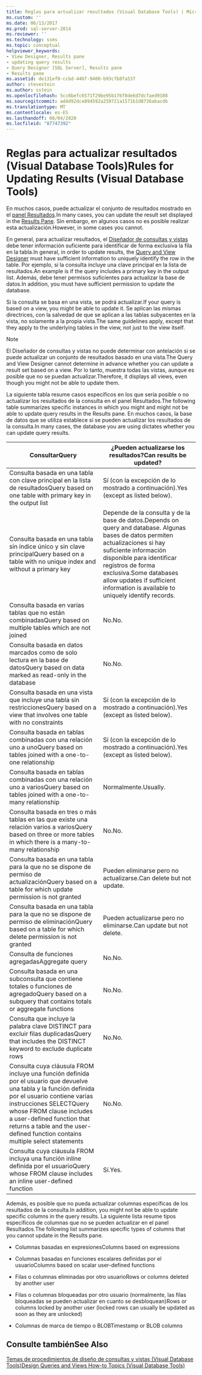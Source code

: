 ```yaml
---
title: Reglas para actualizar resultados (Visual Database Tools) | Microsoft Docs
ms.custom: ''
ms.date: 06/13/2017
ms.prod: sql-server-2014
ms.reviewer: ''
ms.technology: ssms
ms.topic: conceptual
helpviewer_keywords:
- View Designer, Results pane
- updating query results
- Query Designer [SQL Server], Results pane
- Results pane
ms.assetid: de131ef0-ccbd-446f-9400-b93c7b8fa537
author: stevestein
ms.author: sstein
ms.openlocfilehash: 5cc6befc6571f29be95b176f8de6d7dcfaed9108
ms.sourcegitcommit: ad4d92dce894592a259721a1571b1d8736abacdb
ms.translationtype: MT
ms.contentlocale: es-ES
ms.lasthandoff: 08/04/2020
ms.locfileid: "87747392"
---
```

# <a name="rules-for-updating-results-visual-database-tools"></a><span data-ttu-id="ca795-102">Reglas para actualizar resultados (Visual Database Tools)</span><span class="sxs-lookup"><span data-stu-id="ca795-102">Rules for Updating Results (Visual Database Tools)</span></span>
  <span data-ttu-id="ca795-103">En muchos casos, puede actualizar el conjunto de resultados mostrado en el [panel Resultados](visual-database-tools.md).</span><span class="sxs-lookup"><span data-stu-id="ca795-103">In many cases, you can update the result set displayed in the [Results Pane](visual-database-tools.md).</span></span> <span data-ttu-id="ca795-104">Sin embargo, en algunos casos no es posible realizar esta actualización.</span><span class="sxs-lookup"><span data-stu-id="ca795-104">However, in some cases you cannot.</span></span>  
  
 <span data-ttu-id="ca795-105">En general, para actualizar resultados, el [Diseñador de consultas y vistas](query-and-view-designer-tools-visual-database-tools.md) debe tener información suficiente para identificar de forma exclusiva la fila en la tabla.</span><span class="sxs-lookup"><span data-stu-id="ca795-105">In general, in order to update results, the [Query and View Designer](query-and-view-designer-tools-visual-database-tools.md) must have sufficient information to uniquely identify the row in the table.</span></span> <span data-ttu-id="ca795-106">Por ejemplo, si la consulta incluye una clave principal en la lista de resultados.</span><span class="sxs-lookup"><span data-stu-id="ca795-106">An example is if the query includes a primary key in the output list.</span></span> <span data-ttu-id="ca795-107">Además, debe tener permisos suficientes para actualizar la base de datos.</span><span class="sxs-lookup"><span data-stu-id="ca795-107">In addition, you must have sufficient permission to update the database.</span></span>  
  
 <span data-ttu-id="ca795-108">Si la consulta se basa en una vista, se podrá actualizar.</span><span class="sxs-lookup"><span data-stu-id="ca795-108">If your query is based on a view, you might be able to update it.</span></span> <span data-ttu-id="ca795-109">Se aplican las mismas directrices, con la salvedad de que se aplican a las tablas subyacentes en la vista, no solamente a la propia vista.</span><span class="sxs-lookup"><span data-stu-id="ca795-109">The same guidelines apply, except that they apply to the underlying tables in the view, not just to the view itself.</span></span>  
  
> [!NOTE]  
>  <span data-ttu-id="ca795-110">El Diseñador de consultas y vistas no puede determinar con antelación si se puede actualizar un conjunto de resultados basado en una vista.</span><span class="sxs-lookup"><span data-stu-id="ca795-110">The Query and View Designer cannot determine in advance whether you can update a result set based on a view.</span></span> <span data-ttu-id="ca795-111">Por lo tanto, muestra todas las vistas, aunque es posible que no se puedan actualizar.</span><span class="sxs-lookup"><span data-stu-id="ca795-111">Therefore, it displays all views, even though you might not be able to update them.</span></span>  
  
 <span data-ttu-id="ca795-112">La siguiente tabla resume casos específicos en los que sería posible o no actualizar los resultados de la consulta en el panel Resultados.</span><span class="sxs-lookup"><span data-stu-id="ca795-112">The following table summarizes specific instances in which you might and might not be able to update query results in the Results pane.</span></span> <span data-ttu-id="ca795-113">En muchos casos, la base de datos que se utiliza establece si se pueden actualizar los resultados de la consulta.</span><span class="sxs-lookup"><span data-stu-id="ca795-113">In many cases, the database you are using dictates whether you can update query results.</span></span>  
  
|<span data-ttu-id="ca795-114">Consultar</span><span class="sxs-lookup"><span data-stu-id="ca795-114">Query</span></span>|<span data-ttu-id="ca795-115">¿Pueden actualizarse los resultados?</span><span class="sxs-lookup"><span data-stu-id="ca795-115">Can results be updated?</span></span>|  
|-----------|-----------------------------|  
|<span data-ttu-id="ca795-116">Consulta basada en una tabla con clave principal en la lista de resultados</span><span class="sxs-lookup"><span data-stu-id="ca795-116">Query based on one table with primary key in the output list</span></span>|<span data-ttu-id="ca795-117">Sí (con la excepción de lo mostrado a continuación).</span><span class="sxs-lookup"><span data-stu-id="ca795-117">Yes (except as listed below).</span></span>|  
|<span data-ttu-id="ca795-118">Consulta basada en una tabla sin índice único y sin clave principal</span><span class="sxs-lookup"><span data-stu-id="ca795-118">Query based on a table with no unique index and without a primary key</span></span>|<span data-ttu-id="ca795-119">Depende de la consulta y de la base de datos.</span><span class="sxs-lookup"><span data-stu-id="ca795-119">Depends on query and database.</span></span> <span data-ttu-id="ca795-120">Algunas bases de datos permiten actualizaciones si hay suficiente información disponible para identificar registros de forma exclusiva.</span><span class="sxs-lookup"><span data-stu-id="ca795-120">Some databases allow updates if sufficient information is available to uniquely identify records.</span></span>|  
|<span data-ttu-id="ca795-121">Consulta basada en varias tablas que no están combinadas</span><span class="sxs-lookup"><span data-stu-id="ca795-121">Query based on multiple tables which are not joined</span></span>|<span data-ttu-id="ca795-122">No.</span><span class="sxs-lookup"><span data-stu-id="ca795-122">No.</span></span>|  
|<span data-ttu-id="ca795-123">Consulta basada en datos marcados como de solo lectura en la base de datos</span><span class="sxs-lookup"><span data-stu-id="ca795-123">Query based on data marked as read-only in the database</span></span>|<span data-ttu-id="ca795-124">No.</span><span class="sxs-lookup"><span data-stu-id="ca795-124">No.</span></span>|  
|<span data-ttu-id="ca795-125">Consulta basada en una vista que incluye una tabla sin restricciones</span><span class="sxs-lookup"><span data-stu-id="ca795-125">Query based on a view that involves one table with no constraints</span></span>|<span data-ttu-id="ca795-126">Sí (con la excepción de lo mostrado a continuación).</span><span class="sxs-lookup"><span data-stu-id="ca795-126">Yes (except as listed below).</span></span>|  
|<span data-ttu-id="ca795-127">Consulta basada en tablas combinadas con una relación uno a uno</span><span class="sxs-lookup"><span data-stu-id="ca795-127">Query based on tables joined with a one-to-one relationship</span></span>|<span data-ttu-id="ca795-128">Sí (con la excepción de lo mostrado a continuación).</span><span class="sxs-lookup"><span data-stu-id="ca795-128">Yes (except as listed below).</span></span>|  
|<span data-ttu-id="ca795-129">Consulta basada en tablas combinadas con una relación uno a varios</span><span class="sxs-lookup"><span data-stu-id="ca795-129">Query based on tables joined with a one-to-many relationship</span></span>|<span data-ttu-id="ca795-130">Normalmente.</span><span class="sxs-lookup"><span data-stu-id="ca795-130">Usually.</span></span>|  
|<span data-ttu-id="ca795-131">Consulta basada en tres o más tablas en las que existe una relación varios a varios</span><span class="sxs-lookup"><span data-stu-id="ca795-131">Query based on three or more tables in which there is a many-to-many relationship</span></span>|<span data-ttu-id="ca795-132">No.</span><span class="sxs-lookup"><span data-stu-id="ca795-132">No.</span></span>|  
|<span data-ttu-id="ca795-133">Consulta basada en una tabla para la que no se dispone de permiso de actualización</span><span class="sxs-lookup"><span data-stu-id="ca795-133">Query based on a table for which update permission is not granted</span></span>|<span data-ttu-id="ca795-134">Pueden eliminarse pero no actualizarse.</span><span class="sxs-lookup"><span data-stu-id="ca795-134">Can delete but not update.</span></span>|  
|<span data-ttu-id="ca795-135">Consulta basada en una tabla para la que no se dispone de permiso de eliminación</span><span class="sxs-lookup"><span data-stu-id="ca795-135">Query based on a table for which delete permission is not granted</span></span>|<span data-ttu-id="ca795-136">Pueden actualizarse pero no eliminarse.</span><span class="sxs-lookup"><span data-stu-id="ca795-136">Can update but not delete.</span></span>|  
|<span data-ttu-id="ca795-137">Consulta de funciones agregadas</span><span class="sxs-lookup"><span data-stu-id="ca795-137">Aggregate query</span></span>|<span data-ttu-id="ca795-138">No.</span><span class="sxs-lookup"><span data-stu-id="ca795-138">No.</span></span>|  
|<span data-ttu-id="ca795-139">Consulta basada en una subconsulta que contiene totales o funciones de agregado</span><span class="sxs-lookup"><span data-stu-id="ca795-139">Query based on a subquery that contains totals or aggregate functions</span></span>|<span data-ttu-id="ca795-140">No.</span><span class="sxs-lookup"><span data-stu-id="ca795-140">No.</span></span>|  
|<span data-ttu-id="ca795-141">Consulta que incluye la palabra clave DISTINCT para excluir filas duplicadas</span><span class="sxs-lookup"><span data-stu-id="ca795-141">Query that includes the DISTINCT keyword to exclude duplicate rows</span></span>|<span data-ttu-id="ca795-142">No.</span><span class="sxs-lookup"><span data-stu-id="ca795-142">No.</span></span>|  
|<span data-ttu-id="ca795-143">Consulta cuya cláusula FROM incluye una función definida por el usuario que devuelve una tabla y la función definida por el usuario contiene varias instrucciones SELECT</span><span class="sxs-lookup"><span data-stu-id="ca795-143">Query whose FROM clause includes a user-defined function that returns a table and the user-defined function contains multiple select statements</span></span>|<span data-ttu-id="ca795-144">No.</span><span class="sxs-lookup"><span data-stu-id="ca795-144">No.</span></span>|  
|<span data-ttu-id="ca795-145">Consulta cuya cláusula FROM incluya una función inline definida por el usuario</span><span class="sxs-lookup"><span data-stu-id="ca795-145">Query whose FROM clause includes an inline user-defined function</span></span>|<span data-ttu-id="ca795-146">Sí.</span><span class="sxs-lookup"><span data-stu-id="ca795-146">Yes.</span></span>|  
  
 <span data-ttu-id="ca795-147">Además, es posible que no pueda actualizar columnas específicas de los resultados de la consulta.</span><span class="sxs-lookup"><span data-stu-id="ca795-147">In addition, you might not be able to update specific columns in the query results.</span></span> <span data-ttu-id="ca795-148">La siguiente lista resume tipos específicos de columnas que no se pueden actualizar en el panel Resultados.</span><span class="sxs-lookup"><span data-stu-id="ca795-148">The following list summarizes specific types of columns that you cannot update in the Results pane.</span></span>  
  
-   <span data-ttu-id="ca795-149">Columnas basadas en expresiones</span><span class="sxs-lookup"><span data-stu-id="ca795-149">Columns based on expressions</span></span>  
  
-   <span data-ttu-id="ca795-150">Columnas basadas en funciones escalares definidas por el usuario</span><span class="sxs-lookup"><span data-stu-id="ca795-150">Columns based on scalar user-defined functions</span></span>  
  
-   <span data-ttu-id="ca795-151">Filas o columnas eliminadas por otro usuario</span><span class="sxs-lookup"><span data-stu-id="ca795-151">Rows or columns deleted by another user</span></span>  
  
-   <span data-ttu-id="ca795-152">Filas o columnas bloqueadas por otro usuario (normalmente, las filas bloqueadas se pueden actualizar en cuanto se desbloquean)</span><span class="sxs-lookup"><span data-stu-id="ca795-152">Rows or columns locked by another user (locked rows can usually be updated as soon as they are unlocked)</span></span>  
  
-   <span data-ttu-id="ca795-153">Columnas de marca de tiempo o BLOB</span><span class="sxs-lookup"><span data-stu-id="ca795-153">Timestamp or BLOB columns</span></span>  
  
## <a name="see-also"></a><span data-ttu-id="ca795-154">Consulte también</span><span class="sxs-lookup"><span data-stu-id="ca795-154">See Also</span></span>  
 [<span data-ttu-id="ca795-155">Temas de procedimientos de diseño de consultas y vistas &#40;Visual Database Tools&#41;</span><span class="sxs-lookup"><span data-stu-id="ca795-155">Design Queries and Views How-to Topics &#40;Visual Database Tools&#41;</span></span>](design-queries-and-views-how-to-topics-visual-database-tools.md)  
  
  
